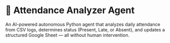 # 🤖 Attendance Analyzer Agent

An AI-powered autonomous Python agent that analyzes daily attendance from CSV logs, determines status (Present, Late, or Absent), and updates a structured Google Sheet — all without human intervention.
